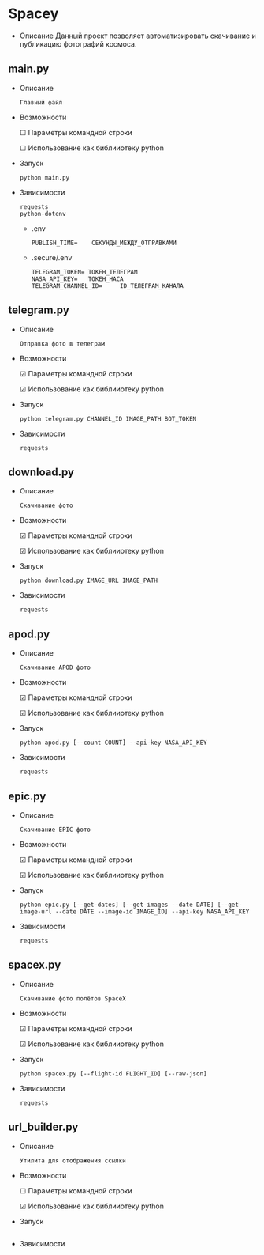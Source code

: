 # Spacey

- Описание
    Данный проект позволяет автоматизировать скачивание и публикацию фотографий космоса.

## main.py
- Описание
    ```
    Главный файл
    ```
- Возможности

    &#9744; Параметры командной строки

    &#9744; Использование как библииотеку python
- Запуск
    ```
    python main.py
    ```
- Зависимости
    ```
    requests
    python-dotenv
    ```
    - .env
        ```
        PUBLISH_TIME=    СЕКУНДЫ_МЕЖДУ_ОТПРАВКАМИ
        ```
    - .secure/.env
        ```
        TELEGRAM_TOKEN= ТОКЕН_ТЕЛЕГРАМ
        NASA_API_KEY=   ТОКЕН_НАСА
        TELEGRAM_CHANNEL_ID=     ID_ТЕЛЕГРАМ_КАНАЛА
        ```
## telegram.py
- Описание
    ```
    Отправка фото в телеграм
    ```
- Возможности

    &#9745; Параметры командной строки

    &#9745; Использование как библииотеку python
- Запуск
    ```
    python telegram.py CHANNEL_ID IMAGE_PATH BOT_TOKEN
    ```
- Зависимости
    ```
    requests
    ```
## download.py
- Описание
    ```
    Скачивание фото
    ```
- Возможности

    &#9745; Параметры командной строки

    &#9745; Использование как библииотеку python
- Запуск
    ```
    python download.py IMAGE_URL IMAGE_PATH
    ```
- Зависимости
    ```
    requests
    ```
## apod.py
- Описание
    ```
    Скачивание APOD фото
    ```
- Возможности

    &#9745; Параметры командной строки

    &#9745; Использование как библииотеку python
- Запуск
    ```
    python apod.py [--count COUNT] --api-key NASA_API_KEY
    ```
- Зависимости
    ```
    requests
    ```
## epic.py
- Описание
    ```
    Скачивание EPIC фото
    ```
- Возможности

    &#9745; Параметры командной строки

    &#9745; Использование как библииотеку python
- Запуск
    ```
    python epic.py [--get-dates] [--get-images --date DATE] [--get-image-url --date DATE --image-id IMAGE_ID] --api-key NASA_API_KEY
    ```
- Зависимости
    ```
    requests
    ```
## spacex.py
- Описание
    ```
    Скачивание фото полётов SpaceX
    ```
- Возможности

    &#9745; Параметры командной строки

    &#9745; Использование как библииотеку python
- Запуск
    ```
    python spacex.py [--flight-id FLIGHT_ID] [--raw-json]
    ```
- Зависимости
    ```
    requests
    ```
## url_builder.py
- Описание
    ```
    Утилита для отображения ссылки
    ```
- Возможности

    &#9744; Параметры командной строки

    &#9745; Использование как библииотеку python
- Запуск
    ```
    ```
- Зависимости
    ```
    ```